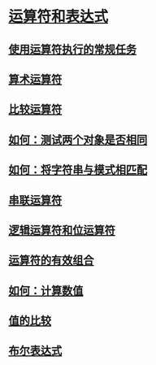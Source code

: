# [运算符和表达式](index.md)
## [使用运算符执行的常规任务](common-tasks-performed-with-visual-basic-operators.md)
## [算术运算符](arithmetic-operators.md)
## [比较运算符](comparison-operators.md)
## [如何：测试两个对象是否相同](how-to-test-whether-two-objects-are-the-same.md)
## [如何：将字符串与模式相匹配](how-to-match-a-string-against-a-pattern.md)
## [串联运算符](concatenation-operators.md)
## [逻辑运算符和位运算符](logical-and-bitwise-operators.md)
## [运算符的有效组合](efficient-combination-of-operators.md)
## [如何：计算数值](how-to-calculate-numeric-values.md)
## [值的比较](value-comparisons.md)
## [布尔表达式](boolean-expressions.md)